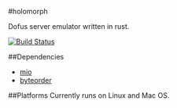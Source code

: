 #holomorph

Dofus server emulator written in rust.

[![Build Status](https://travis-ci.org/scalexm/holomorph.svg?branch=master)](https://travis-ci.org/scalexm/holomorph)

##Dependencies
* [mio](https://github.com/carllerche/mio)
* [byteorder](https://github.com/BurntSushi/byteorder)

##Platforms
Currently runs on Linux and Mac OS.
